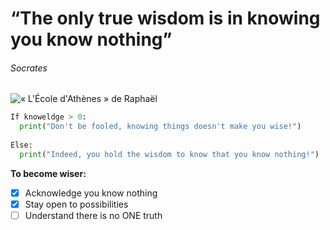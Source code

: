 # “The only true wisdom is in knowing you know nothing” 
###### Socrates

![« L'École d'Athènes » de Raphaël](https://blog.artsper.com/wp-content/uploads/2022/07/Lecole-dAthenes-Raphael-1508-1512-musee-du-Vatican-a-Rome-bon.jpg)


```python
If knoweldge > 0:
  print("Don't be fooled, knowing things doesn't make you wise!")
  
Else:
  print("Indeed, you hold the wisdom to know that you know nothing!")
```

**To become wiser:**
- [x] Acknowledge you know nothing
- [x] Stay open to possibilities
- [ ] Understand there is no ONE truth
